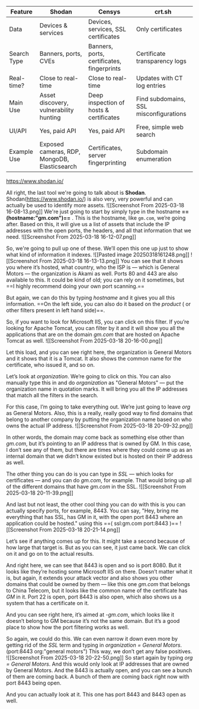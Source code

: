 | Feature     | **Shodan**                                   | **Censys**                                 | **crt.sh**                             |
| ----------- | -------------------------------------------- | ------------------------------------------ | -------------------------------------- |
| Data        | Devices & services                           | Devices, services, SSL certificates        | Only certificates                      |
| Search Type | Banners, ports, CVEs                         | Banners, ports, certificates, fingerprints | Certificate transparency logs          |
| Real-time?  | Close to real-time                           | Close to real-time                         | Updates with CT log entries            |
| Main Use    | Asset discovery, vulnerability hunting       | Deep inspection of hosts & certificates    | Find subdomains, SSL misconfigurations |
| UI/API      | Yes, paid API                                | Yes, paid API                              | Free, simple web search                |
| Example Use | Exposed cameras, RDP, MongoDB, Elasticsearch | Certificates, server fingerprinting        | Subdomain enumeration                  |

https://www.shodan.io/

All right, the last tool we're going to talk about is **Shodan**. Shodan(https://www.shodan.io/) is also very, very powerful and can actually be used to identify more assets.
![[Screenshot From 2025-03-18 16-08-13.png]]
We're just going to start by simply type in the hostname **==(hostname:"gm.com")==** . This is the hostname, like `gm.com`, we’re going after. Based on this, it will give us a list of assets that include the IP addresses with the open ports, the headers, and all that information that we need.
![[Screenshot From 2025-03-18 16-12-07.png]]


So, we're going to pull up one of these. We’ll open this one up just to show what kind of information it indexes.
![[Pasted image 20250318161248.png]]
![[Screenshot From 2025-03-18 16-13-13.png]]
You can see that it shows you where it’s hosted, what country, who the ISP is — which is General Motors — the organization is Akami as well. Ports 80 and 443 are also available to this. It could be kind of old; you can rely on it sometimes, but ==I highly recommend doing your own port scanning.==

But again, we can do this by typing _hostname_ and it gives you all this information. ==On the left side, you can also do it based on the _product_ ( or other filters present in left hand side)==. 



So, if you want to look for Microsoft IIS, you can click on this filter. If you’re looking for Apache Tomcat, you can filter by it and it will show you all the applications that are on the domain _gm.com_ that are hosted on Apache Tomcat as well.
![[Screenshot From 2025-03-18 20-16-00.png]]

Let this load, and you can see right here, the organization is General Motors and it shows that it is a Tomcat. It also shows the common name for the certificate, who issued it, and so on.

Let’s look at _organization_. We’re going to click on this. You can also manually type this in and do _organization_ as "General Motors" — put the organization name in quotation marks. It will bring you all the IP addresses that match all the filters in the search.

For this case, I’m going to take everything out. We’re just going to leave _org_ as General Motors. Also, this is a really, really good way to find domains that belong to another company by putting the organization name based on who owns the actual IP address.
![[Screenshot From 2025-03-18 20-09-32.png]]


In other words, the domain may come back as something else other than _gm.com_, but it’s pointing to an IP address that is owned by GM. In this case, I don’t see any of them, but there are times where they could come up as an internal domain that we didn’t know existed but is hosted on their IP address as well.

The other thing you can do is you can type in _SSL_ — which looks for certificates — and you can do _gm.com_, for example. That would bring up all of the different domains that have _gm.com_ in the SSL.
![[Screenshot From 2025-03-18 20-11-39.png]]


And last but not least, the other cool thing you can do with this is you can actually specify ports, for example, 8443. You can say, "Hey, bring me everything that has SSL, has GM in it, with the open port 8443 where an application could be hosted." using this ==( ssl:gm.com port:8443 )==
![[Screenshot From 2025-03-18 20-21-14.png]]

Let’s see if anything comes up for this. It might take a second because of how large that target is. But as you can see, it just came back. We can click on it and go on to the actual results.

And right here, we can see that 8443 is open and so is port 8080. But it looks like they’re hosting some Microsoft IIS on there. Doesn’t matter what it is, but again, it extends your attack vector and also shows you other domains that could be owned by them — like this one _gm.com_ that belongs to China Telecom, but it looks like the common name of the certificate has _GM_ in it. Port 22 is open, port 8443 is also open, which also shows us a system that has a certificate on it.

And you can see right here, it’s aimed at _-gm.com_, which looks like it doesn’t belong to GM because it’s not the same domain. But it’s a good place to show how the port filtering works as well.

So again, we could do this. We can even narrow it down even more by getting rid of the _SSL_ term and typing in _organization = General Motors_.  (port:8443  org:"general motors") This way, we don’t get any false positives.
![[Screenshot From 2025-03-18 20-22-50.png]]
So start again by typing _org = General Motors_. And this would only look at IP addresses that are owned by General Motors. And the 8443 is actually open, and you can see a bunch of them are coming back. A bunch of them are coming back right now with port 8443 being open.

And you can actually look at it. This one has port 8443 and 8443 open as well.